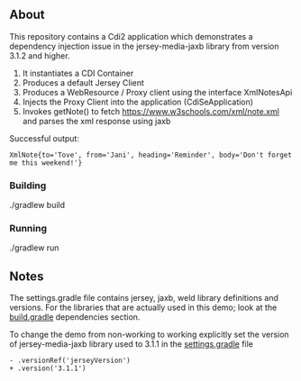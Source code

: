 ## About

This repository contains a Cdi2 application which demonstrates a dependency injection issue
in the jersey-media-jaxb library from version 3.1.2 and higher.


1. It instantiates a CDI Container
2. Produces a default Jersey Client
3. Produces a WebResource / Proxy client using the interface XmlNotesApi
4. Injects the Proxy Client into the application (CdiSeApplication)
5. Invokes getNote() to fetch https://www.w3schools.com/xml/note.xml and parses the xml response using jaxb

Successful output:

    XmlNote{to='Tove', from='Jani', heading='Reminder', body='Don't forget me this weekend!'}

### Building
./gradlew build

### Running
./gradlew run

## Notes

The settings.gradle file contains jersey, jaxb, weld library definitions and versions. For the libraries that are
actually used in this demo; look at the [build.gradle](build.gradle) dependencies section.

To change the demo from non-working to working explicitly set the version of jersey-media-jaxb library used to 3.1.1
in the [settings.gradle](settings.gradle) file 

    - .versionRef('jerseyVersion')
    + .version('3.1.1') 

